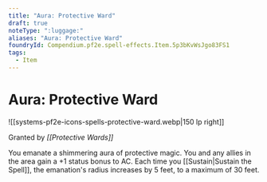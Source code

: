 ```yaml
---
title: "Aura: Protective Ward"
draft: true
noteType: ":luggage:"
aliases: "Aura: Protective Ward"
foundryId: Compendium.pf2e.spell-effects.Item.5p3bKvWsJgo83FS1
tags:
  - Item
---
```


# Aura: Protective Ward
![[systems-pf2e-icons-spells-protective-ward.webp|150 lp right]]

Granted by _[[Protective Wards]]_

You emanate a shimmering aura of protective magic. You and any allies in the area gain a +1 status bonus to AC. Each time you [[Sustain|Sustain the Spell]], the emanation's radius increases by 5 feet, to a maximum of 30 feet.
